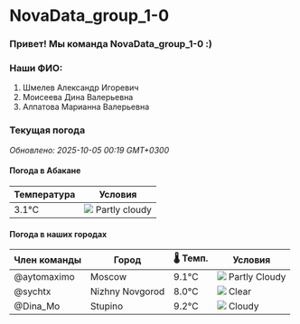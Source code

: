 # NovaData_group_1-0
### Привет! Мы команда NovaData_group_1-0 :)

### Наши ФИО:
1. Шмелев Александр Игоревич
2. Моисеева Дина Валерьевна
3. Алпатова Марианна Валерьевна

### Текущая погода
<!-- WEATHER:START -->
_Обновлено: 2025-10-05 00:19 GMT+0300_

#### Погода в Абакане

| Температура | Условия |
|-------------|----------|
| 3.1°C     | ![](https://cdn.weatherapi.com/weather/64x64/night/116.png) Partly cloudy |

#### Погода в наших городах

| Член команды  | Город               | 🌡️ Темп.  | Условия          |
|---------------|---------------------|-----------|--------------------|
| @aytomaximo    | Moscow              |    9.1°C | ![](https://cdn.weatherapi.com/weather/64x64/night/116.png) Partly Cloudy |
| @sychtx        | Nizhny Novgorod     |    8.0°C | ![](https://cdn.weatherapi.com/weather/64x64/night/113.png) Clear        |
| @Dina_Mo       | Stupino             |    9.2°C | ![](https://cdn.weatherapi.com/weather/64x64/night/119.png) Cloudy       |

<!-- WEATHER:END -->
